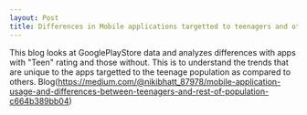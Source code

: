 ```yaml
---
layout: Post
title: Differences in Mobile applications targetted to teenagers and others
---
```


This blog looks at GooglePlayStore data and analyzes differences with apps with "Teen" rating and those without. This is to understand the trends that are unique to the apps targetted to the teenage population as compared to others. Blog(https://medium.com/@nikibhatt_87978/mobile-application-usage-and-differences-between-teenagers-and-rest-of-population-c664b389bb04)
